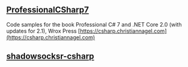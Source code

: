 ## [ProfessionalCSharp7](https://github.com/ProfessionalCSharp/ProfessionalCSharp7)
Code samples for the book Professional C# 7 and .NET Core 2.0 (with updates for 2.1), Wrox Press [https://csharp.christiannagel.com](https://csharp.christiannagel.com)
## [shadowsocksr-csharp](https://github.com/shadowsocksr-backup/shadowsocksr-csharp)
